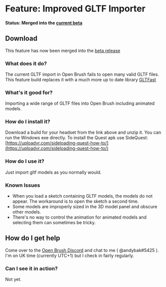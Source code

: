 # Feature: Improved GLTF Importer

#### Status: Merged into the [current beta](../../automatic-release-notes/automatic-changelog.md)

## Download

This feature has now been merged into the [beta release](../open-brush-beta-docs.md)

### What does it do?

The current GLTF import in Open Brush fails to open many valid GLTF files. This feature build replaces it with a much more up to date library [GLTFast](https://github.com/atteneder/glTFast)

### What's it good for?

Importing a wide range of GLTF files into Open Brush including animated models.

### How do I install it?

Download a build for your headset from the link above and unzip it. You can run the Windows exe directly. To install the Quest apk use SideQuest: [https://uploadvr.com/sideloading-quest-how-to/](https://uploadvr.com/sideloading-quest-how-to/)

### How do I use it?

Just import gltf models as you normally would.

### Known Issues

* When you load a sketch containing GLTF models, the models do not appear. The workaround is to open the sketch a second time.
* Some models are improperly sized in the 3D model panel and obscure other models.
* There's no way to control the animation for animated models and selecting them can sometimes be tricky.

## How do I get help

Come over to the [Open Brush Discord](https://discord.com/invite/fS69VdFXpk) and chat to me ( @andybak#5425 ). I'm on UK time (currently UTC+1) but I check in fairly regularly.

### Can I see it in action?

Not yet.
